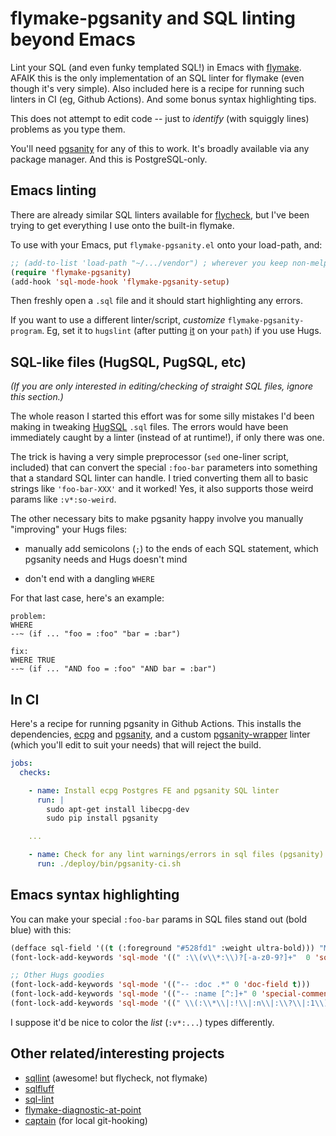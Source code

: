 # flymake-pgsanity and SQL linting beyond Emacs

Lint your SQL (and even funky templated SQL!) in Emacs with
[flymake](https://www.gnu.org/software/emacs/manual/html_node/flymake/index.html).
AFAIK this is the only implementation of an SQL linter for flymake (even
though it's very simple). Also included here is a recipe for running such
linters in CI (eg, Github Actions). And some bonus syntax highlighting tips.

This does not attempt to edit code -- just to _identify_ (with squiggly lines)
problems as you type them.

You'll need [pgsanity](https://github.com/markdrago/pgsanity) for any of this
to work. It's broadly available via any package manager. And this is
PostgreSQL-only.

## Emacs linting

There are already similar SQL linters available for
[flycheck](https://www.flycheck.org/), but I've been trying to get everything
I use onto the built-in flymake.

To use with your Emacs, put `flymake-pgsanity.el` onto your load-path, and:

```lisp
;; (add-to-list 'load-path "~/.../vendor") ; wherever you keep non-melpa additions
(require 'flymake-pgsanity)
(add-hook 'sql-mode-hook 'flymake-pgsanity-setup)
```

Then freshly open a `.sql` file and it should start highlighting any errors.

If you want to use a different linter/script, _customize_
`flymake-pgsanity-program`. Eg, set it to `hugslint` (after putting
[it](hugslint) on your `path`) if you use Hugs.

## SQL-like files (HugSQL, PugSQL, etc)

_(If you are only interested in editing/checking of straight SQL files, ignore
this section.)_

The whole reason I started this effort was for some silly mistakes I'd been
making in tweaking [HugSQL](https://www.hugsql.org/) `.sql` files. The errors
would have been immediately caught by a linter (instead of at runtime!), if
only there was one.

The trick is having a very simple preprocessor (`sed` one-liner script,
included) that can convert the special `:foo-bar` parameters into something
that a standard SQL linter can handle. I tried converting them all to basic
strings like `'foo-bar-XXX'` and it worked! Yes, it also supports those weird
params like `:v*:so-weird`.

The other necessary bits to make pgsanity happy involve you manually
"improving" your Hugs files:

- manually add semicolons (`;`) to the ends of each SQL statement, which
  pgsanity needs and Hugs doesn't mind

- don't end with a dangling `WHERE`

For that last case, here's an example:

```
problem:
WHERE
--~ (if ... "foo = :foo" "bar = :bar")

fix:
WHERE TRUE
--~ (if ... "AND foo = :foo" "AND bar = :bar")
```

## In CI

Here's a recipe for running pgsanity in Github Actions. This installs the
dependencies, [ecpg](https://www.postgresql.org/docs/current/app-ecpg.html)
and [pgsanity](https://github.com/markdrago/pgsanity), and a custom
[pgsanity-wrapper](pgsanity-ci.sh) linter (which you'll edit to suit your
needs) that will reject the build.

```yaml
jobs:
  checks:

    - name: Install ecpg Postgres FE and pgsanity SQL linter
      run: |
        sudo apt-get install libecpg-dev
        sudo pip install pgsanity

    ...

    - name: Check for any lint warnings/errors in sql files (pgsanity)
      run: ./deploy/bin/pgsanity-ci.sh
```

## Emacs syntax highlighting

You can make your special `:foo-bar` params in SQL files stand out (bold blue)
with this:

```lisp
(defface sql-field '((t (:foreground "#528fd1" :weight ultra-bold))) "My SQL Field")
(font-lock-add-keywords 'sql-mode '((" :\\(v\\*:\\)?[-a-z0-9?]+"  0 'sql-field t)))

;; Other Hugs goodies
(font-lock-add-keywords 'sql-mode '(("-- :doc .*" 0 'doc-field t)))
(font-lock-add-keywords 'sql-mode '(("-- :name [^:]+" 0 'special-comment t)))
(font-lock-add-keywords 'sql-mode '((" \\(:\\*\\|:!\\|:n\\|:\\?\\|:1\\)" 0 'boolean-true t)))
```

I suppose it'd be nice to color the _list_ (`:v*:...`) types differently.

## Other related/interesting projects

- [sqllint](https://github.com/purcell/sqlint) (awesome! but flycheck, not flymake)
- [sqlfluff](https://github.com/sqlfluff/sqlfluff)
- [sql-lint](https://github.com/joereynolds/sql-lint)
- [flymake-diagnostic-at-point](https://github.com/meqif/flymake-diagnostic-at-point)
- [captain](https://github.com/MicahElliott/captain) (for local git-hooking)
